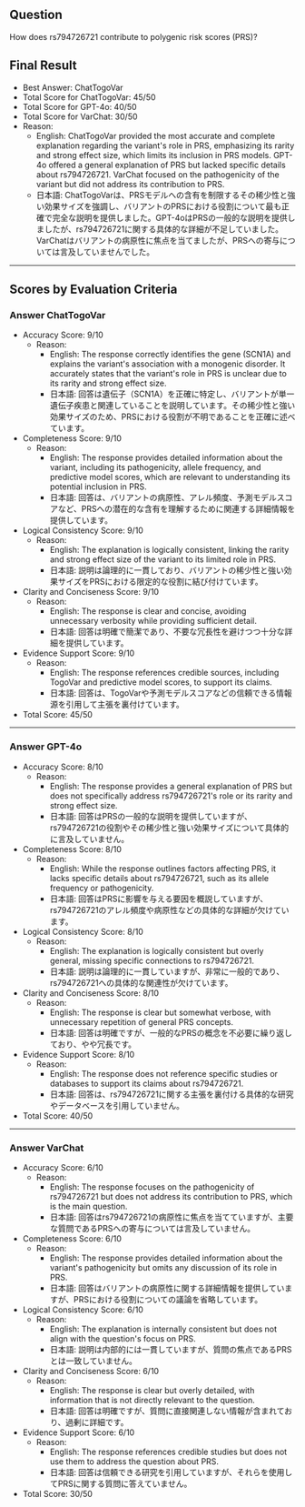 ## Question

How does rs794726721 contribute to polygenic risk scores (PRS)?

## Final Result

- Best Answer: ChatTogoVar
- Total Score for ChatTogoVar: 45/50
- Total Score for GPT-4o: 40/50
- Total Score for VarChat: 30/50
- Reason:
  - English: ChatTogoVar provided the most accurate and complete explanation regarding the variant's role in PRS, emphasizing its rarity and strong effect size, which limits its inclusion in PRS models. GPT-4o offered a general explanation of PRS but lacked specific details about rs794726721. VarChat focused on the pathogenicity of the variant but did not address its contribution to PRS.
  - 日本語: ChatTogoVarは、PRSモデルへの含有を制限するその稀少性と強い効果サイズを強調し、バリアントのPRSにおける役割について最も正確で完全な説明を提供しました。GPT-4oはPRSの一般的な説明を提供しましたが、rs794726721に関する具体的な詳細が不足していました。VarChatはバリアントの病原性に焦点を当てましたが、PRSへの寄与については言及していませんでした。

---

## Scores by Evaluation Criteria

### Answer ChatTogoVar
- Accuracy Score: 9/10
  - Reason: 
    - English: The response correctly identifies the gene (SCN1A) and explains the variant's association with a monogenic disorder. It accurately states that the variant's role in PRS is unclear due to its rarity and strong effect size.
    - 日本語: 回答は遺伝子（SCN1A）を正確に特定し、バリアントが単一遺伝子疾患と関連していることを説明しています。その稀少性と強い効果サイズのため、PRSにおける役割が不明であることを正確に述べています。
- Completeness Score: 9/10
  - Reason: 
    - English: The response provides detailed information about the variant, including its pathogenicity, allele frequency, and predictive model scores, which are relevant to understanding its potential inclusion in PRS.
    - 日本語: 回答は、バリアントの病原性、アレル頻度、予測モデルスコアなど、PRSへの潜在的な含有を理解するために関連する詳細情報を提供しています。
- Logical Consistency Score: 9/10
  - Reason: 
    - English: The explanation is logically consistent, linking the rarity and strong effect size of the variant to its limited role in PRS.
    - 日本語: 説明は論理的に一貫しており、バリアントの稀少性と強い効果サイズをPRSにおける限定的な役割に結び付けています。
- Clarity and Conciseness Score: 9/10
  - Reason: 
    - English: The response is clear and concise, avoiding unnecessary verbosity while providing sufficient detail.
    - 日本語: 回答は明確で簡潔であり、不要な冗長性を避けつつ十分な詳細を提供しています。
- Evidence Support Score: 9/10
  - Reason: 
    - English: The response references credible sources, including TogoVar and predictive model scores, to support its claims.
    - 日本語: 回答は、TogoVarや予測モデルスコアなどの信頼できる情報源を引用して主張を裏付けています。
- Total Score: 45/50

---

### Answer GPT-4o
- Accuracy Score: 8/10
  - Reason: 
    - English: The response provides a general explanation of PRS but does not specifically address rs794726721's role or its rarity and strong effect size.
    - 日本語: 回答はPRSの一般的な説明を提供していますが、rs794726721の役割やその稀少性と強い効果サイズについて具体的に言及していません。
- Completeness Score: 8/10
  - Reason: 
    - English: While the response outlines factors affecting PRS, it lacks specific details about rs794726721, such as its allele frequency or pathogenicity.
    - 日本語: 回答はPRSに影響を与える要因を概説していますが、rs794726721のアレル頻度や病原性などの具体的な詳細が欠けています。
- Logical Consistency Score: 8/10
  - Reason: 
    - English: The explanation is logically consistent but overly general, missing specific connections to rs794726721.
    - 日本語: 説明は論理的に一貫していますが、非常に一般的であり、rs794726721への具体的な関連性が欠けています。
- Clarity and Conciseness Score: 8/10
  - Reason: 
    - English: The response is clear but somewhat verbose, with unnecessary repetition of general PRS concepts.
    - 日本語: 回答は明確ですが、一般的なPRSの概念を不必要に繰り返しており、やや冗長です。
- Evidence Support Score: 8/10
  - Reason: 
    - English: The response does not reference specific studies or databases to support its claims about rs794726721.
    - 日本語: 回答は、rs794726721に関する主張を裏付ける具体的な研究やデータベースを引用していません。
- Total Score: 40/50

---

### Answer VarChat
- Accuracy Score: 6/10
  - Reason: 
    - English: The response focuses on the pathogenicity of rs794726721 but does not address its contribution to PRS, which is the main question.
    - 日本語: 回答はrs794726721の病原性に焦点を当てていますが、主要な質問であるPRSへの寄与については言及していません。
- Completeness Score: 6/10
  - Reason: 
    - English: The response provides detailed information about the variant's pathogenicity but omits any discussion of its role in PRS.
    - 日本語: 回答はバリアントの病原性に関する詳細情報を提供していますが、PRSにおける役割についての議論を省略しています。
- Logical Consistency Score: 6/10
  - Reason: 
    - English: The explanation is internally consistent but does not align with the question's focus on PRS.
    - 日本語: 説明は内部的には一貫していますが、質問の焦点であるPRSとは一致していません。
- Clarity and Conciseness Score: 6/10
  - Reason: 
    - English: The response is clear but overly detailed, with information that is not directly relevant to the question.
    - 日本語: 回答は明確ですが、質問に直接関連しない情報が含まれており、過剰に詳細です。
- Evidence Support Score: 6/10
  - Reason: 
    - English: The response references credible studies but does not use them to address the question about PRS.
    - 日本語: 回答は信頼できる研究を引用していますが、それらを使用してPRSに関する質問に答えていません。
- Total Score: 30/50